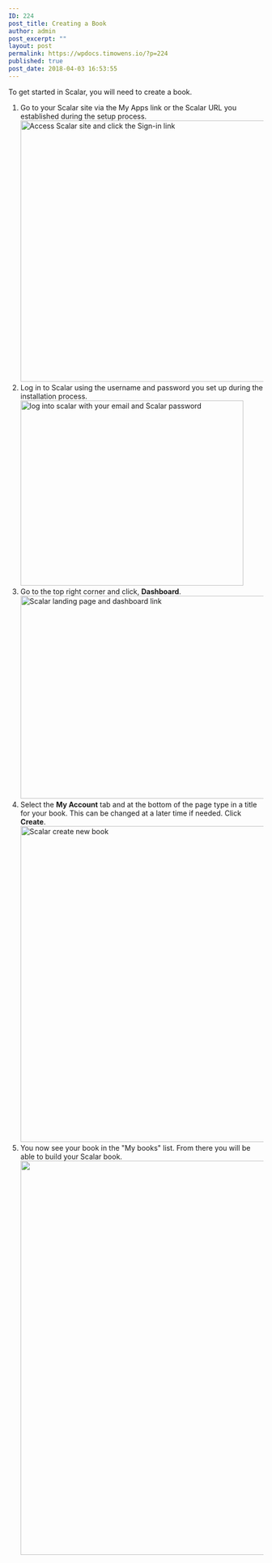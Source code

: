 ```yaml
---
ID: 224
post_title: Creating a Book
author: admin
post_excerpt: ""
layout: post
permalink: https://wpdocs.timowens.io/?p=224
published: true
post_date: 2018-04-03 16:53:55
---
```

To get started in Scalar, you will need to create a book.
<ol>
 	<li class="vspace">Go to your Scalar site via the My Apps link or the Scalar URL you established during the setup process.
<img class="shadow alignnone wp-image-430 size-full" src="https://wpdocs.timowens.io/wp-content/uploads/2019/10/2019104.3-scalar-sign-in.gif" alt="Access Scalar site and click the Sign-in link" width="1294" height="515" /></li>
 	<li class="vspace">Log in to Scalar using the username and password you set up during the installation process.
<img class="shadow alignnone wp-image-429 size-full" src="https://wpdocs.timowens.io/wp-content/uploads/2019/10/2019104.3-scalar-login-page.gif" alt="log into scalar with your email and Scalar password" width="440" height="365" /></li>
 	<li class="vspace">Go to the top right corner and click, <strong>Dashboard</strong>.
<img class="shadow alignnone wp-image-428 size-full" src="https://wpdocs.timowens.io/wp-content/uploads/2019/10/2019104.3-scalar-landing-page.gif" alt="Scalar landing page and dashboard link" width="1142" height="400" /></li>
 	<li class="vspace">Select the <strong>My Account</strong> tab and at the bottom of the page type in a title for your book. This can be changed at a later time if needed. Click <strong>Create</strong>.
<img class="shadow alignnone wp-image-427 size-full" src="https://wpdocs.timowens.io/wp-content/uploads/2019/10/2019104.2-scalar-create-new-book.gif" alt="Scalar create new book" width="1818" height="623" /></li>
 	<li class="vspace">You now see your book in the "My books" list. From there you will be able to build your Scalar book.
<img class="alignnone size-full wp-image-226" src="https://wpdocs.timowens.io/wp-content/uploads/2020/02/2018-04-03-at-12.48-PM.png" alt="" width="1156" height="777" /></li>
</ol>